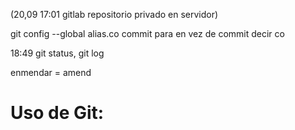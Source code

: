 (20,09  17:01  gitlab repositorio privado en servidor)

git config --global alias.co commit   para en vez de commit decir co

18:49 git status, git log

enmendar = amend

# Uso de Git: #

